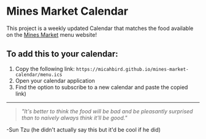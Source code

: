 # Mines Market Calendar

This project is a weekly updated Calendar that matches the food available on the [Mines Market](https://menus.sodexomyway.com/BiteMenu/Menu?menuId=14978&locationId=75204001&whereami=http://minesdining.sodexomyway.com/menu) menu website!

## To add this to your calendar:
1. Copy the following link: `https://micahbird.github.io/mines-market-calendar/menu.ics`
2. Open your calendar application
3. Find the option to subscribe to a new calendar and paste the copied link)

---

> *"It's better to think the food will be bad and be pleasantly surprised than to naively always think it'll be good."*

-Sun Tzu (he didn't actually say this but it'd be cool if he did)
